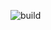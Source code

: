 ![build](https://github.com/javagurulv/java_1_tuesday_july_2022_online-/actions/workflows/build.yaml/badge.svg)
